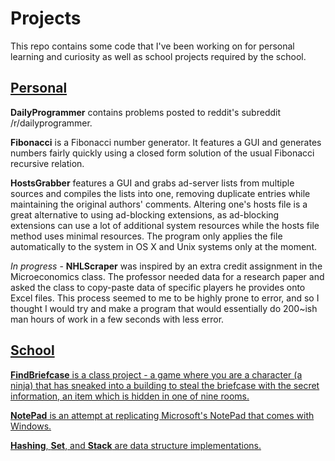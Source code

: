 Projects
========

This repo contains some code that I've been working on for personal learning and curiosity as well as school projects required by the school.

<a href="https://github.com/victorkwak/Projects/tree/master/Personal">Personal</a>
----------------------------------------------------------------------------------

**DailyProgrammer** contains problems posted to reddit's subreddit /r/dailyprogrammer.

**Fibonacci** is a Fibonacci number generator. It features a GUI and generates numbers fairly quickly using a closed form solution of the usual Fibonacci recursive relation.

**HostsGrabber** features a GUI and grabs ad-server lists from multiple sources and compiles the lists into one, removing duplicate entries while maintaining the original authors' comments. Altering one's hosts file is a great alternative to using ad-blocking extensions, as ad-blocking extensions can use a lot of additional system resources while the hosts file method uses minimal resources. The program only applies the file automatically to the system in OS X and Unix systems only at the moment.

*In progress* - **NHLScraper** was inspired by an extra credit assignment in the Microeconomics class. The professor needed data for a research paper and asked the class to copy-paste data of specific players he provides onto Excel files. This process seemed to me to be highly prone to error, and so I thought I would try and make a program that would essentially do 200~ish man hours of work in a few seconds with less error. 

<a href="https://github.com/victorkwak/Projects/tree/master/School">School</ka>
------------------------------------------------------------------------------

**FindBriefcase** is a class project - a game where you are a character (a ninja) that has sneaked into a building to steal the briefcase with the secret information, an item which is hidden in one of nine rooms.

**NotePad** is an attempt at replicating Microsoft's NotePad that comes with Windows. 

**Hashing**, **Set**, and **Stack** are data structure implementations.